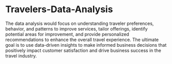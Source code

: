 # Travelers-Data-Analysis
The data analysis would focus on understanding traveler preferences, behavior, and patterns to improve services, tailor offerings, identify potential areas for improvement, and provide personalized recommendations to enhance the overall travel experience. The ultimate goal is to use data-driven insights to make informed business decisions that positively impact customer satisfaction and drive business success in the travel industry.
